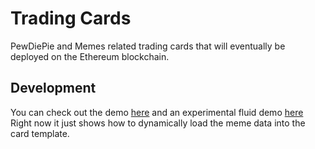 # Trading Cards
PewDiePie and Memes related trading cards that will eventually be deployed on the Ethereum blockchain.

## Development
You can check out the demo [here](https://brofistcoin.io/trading-cards/) and an experimental fluid demo [here](https://brofistcoin.io/trading-cards/fluid.html)
Right now it just shows how to dynamically load the meme data into the card template.
